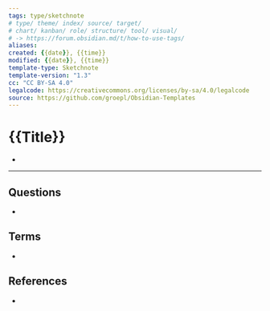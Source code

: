 ```yaml
---
tags: type/sketchnote
# type/ theme/ index/ source/ target/ 
# chart/ kanban/ role/ structure/ tool/ visual/ 
# -> https://forum.obsidian.md/t/how-to-use-tags/
aliases: 
created: {{date}}, {{time}}
modified: {{date}}, {{time}}
template-type: Sketchnote
template-version: "1.3"
cc: "CC BY-SA 4.0"
legalcode: https://creativecommons.org/licenses/by-sa/4.0/legalcode
source: https://github.com/groepl/Obsidian-Templates
---
```


# {{Title}}

<!-- My sketchnote  -->

<!-- Main ideas of my sketchnote  -->
- 

---
## Questions
<!-- What remains for you to consider? --> 
- 

## Terms
<!-- Links to definition pages -->
- 

## References
<!-- Links to pages not referenced in the content -->
- 